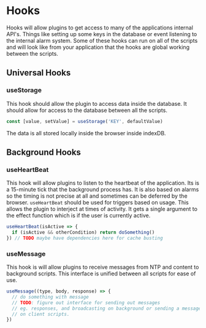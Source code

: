 # Hooks

Hooks will allow plugins to get access to many of the applications internal API's. Things like setting up some keys in the database or event listening to the internal alarm system. Some of these hooks can run on all of the scripts and will look like from your application that the hooks are global working between the scripts.

## Universal Hooks

### useStorage

This hook should allow the plugin to access data inside the database. It should allow for access to the database between all the scripts.

```javascript
const [value, setValue] = useStorage('KEY', defaultValue)
```

The data is all stored locally inside the browser inside indexDB.

## Background Hooks

### useHeartBeat

This hook will allow plugins to listen to the heartbeat of the application. Its is a 15-minute tick that the background process has. It is also based on alarms so the timing is not precise at all and sometimes can be deferred by the browser. `useHeartBeat` should be used for triggers based on usage. This allows the plugin to interject at times of activity. It gets a single argument to the effect function which is if the user is currently active.

```javascript
useHeartBeat(isActive => {
  if (isActive && otherCondition) return doSomething()
}) // TODO maybe have dependencies here for cache busting
```

### useMessage

This hook is will allow plugins to receive messages from NTP and content to background scripts. This interface is unified between all scripts for ease of use.

```javascript
useMessage((type, body, response) => {
  // do something with message
  // TODO: figure out interface for sending out messages
  // eg. responses, and broadcasting on background or sending a message
  // on client scripts.
})
```
